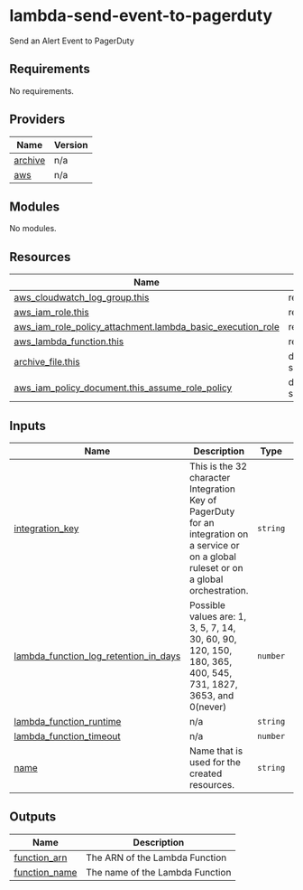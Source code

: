 # lambda-send-event-to-pagerduty

Send an Alert Event to PagerDuty

## Requirements

No requirements.

## Providers

| Name | Version |
|------|---------|
| <a name="provider_archive"></a> [archive](#provider\_archive) | n/a |
| <a name="provider_aws"></a> [aws](#provider\_aws) | n/a |

## Modules

No modules.

## Resources

| Name | Type |
|------|------|
| [aws_cloudwatch_log_group.this](https://registry.terraform.io/providers/hashicorp/aws/latest/docs/resources/cloudwatch_log_group) | resource |
| [aws_iam_role.this](https://registry.terraform.io/providers/hashicorp/aws/latest/docs/resources/iam_role) | resource |
| [aws_iam_role_policy_attachment.lambda_basic_execution_role](https://registry.terraform.io/providers/hashicorp/aws/latest/docs/resources/iam_role_policy_attachment) | resource |
| [aws_lambda_function.this](https://registry.terraform.io/providers/hashicorp/aws/latest/docs/resources/lambda_function) | resource |
| [archive_file.this](https://registry.terraform.io/providers/hashicorp/archive/latest/docs/data-sources/file) | data source |
| [aws_iam_policy_document.this_assume_role_policy](https://registry.terraform.io/providers/hashicorp/aws/latest/docs/data-sources/iam_policy_document) | data source |

## Inputs

| Name | Description | Type | Default | Required |
|------|-------------|------|---------|:--------:|
| <a name="input_integration_key"></a> [integration\_key](#input\_integration\_key) | This is the 32 character Integration Key of PagerDuty for an integration on a service or on a global ruleset or on a global orchestration. | `string` | n/a | yes |
| <a name="input_lambda_function_log_retention_in_days"></a> [lambda\_function\_log\_retention\_in\_days](#input\_lambda\_function\_log\_retention\_in\_days) | Possible values are: 1, 3, 5, 7, 14, 30, 60, 90, 120, 150, 180, 365, 400, 545, 731, 1827, 3653, and 0(never) | `number` | `7` | no |
| <a name="input_lambda_function_runtime"></a> [lambda\_function\_runtime](#input\_lambda\_function\_runtime) | n/a | `string` | `"python3.9"` | no |
| <a name="input_lambda_function_timeout"></a> [lambda\_function\_timeout](#input\_lambda\_function\_timeout) | n/a | `number` | `15` | no |
| <a name="input_name"></a> [name](#input\_name) | Name that is used for the created resources. | `string` | n/a | yes |

## Outputs

| Name | Description |
|------|-------------|
| <a name="output_function_arn"></a> [function\_arn](#output\_function\_arn) | The ARN of the Lambda Function |
| <a name="output_function_name"></a> [function\_name](#output\_function\_name) | The name of the Lambda Function |
